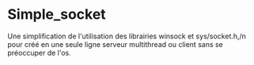# Simple_socket

Une simplification de l'utilisation des librairies winsock et sys/socket.h,/n
pour créé en une seule ligne serveur multithread ou client sans se préoccuper de l'os.
